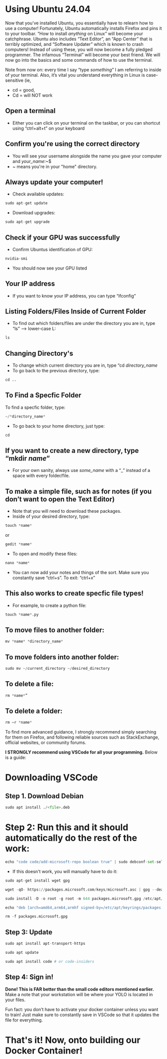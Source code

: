 # Using Ubuntu 24.04 

Now that you’ve installed Ubuntu, you essentially have to relearn how to use a computer! Fortunately, Ubuntu automatically installs Firefox and pins it to your toolbar. “How to install *anything* on Linux” will become your catchphrase. Ubuntu also includes “Text Editor”, an “App Center” that is terribly optimized, and “Software Updater” which is known to crash computers! Instead of using these, you will now become a fully pledged programmer. The infamous “Terminal” will become your best friend. We will now go into the basics and some commands of how to use the terminal. 

Note from now on: every time I say “type *something*” I am referring to inside of your terminal. Also, it’s vital you understand everything in Linux is case-sensitive 
(ie, 
- cd = good,
- Cd = will NOT work

## Open a terminal
- Either you can click on your terminal on the taskbar, or you can shortcut using “ctrl+alt+t” on your keyboard

## Confirm you're using the correct directory
- You will see your username alongside the name you gave your computer and *your_name*:~$ 
- ~ means you're in your "home" directory.

## Always update your computer! 
- Check available updates:
```python
sudo apt-get update
```

- Download upgrades:
```python
sudo apt-get upgrade
```

## Check if your GPU was successfully
- Confirm Ubuntus identification of GPU:
```python
nvidia-smi
```
- You should now see your GPU listed 

## Your IP address
- If you want to know your IP address, you can type “ifconfig” 

## Listing Folders/Files Inside of Current Folder
- To find out which folders/files are under the directory you are in, type “ls” --> lower-case L:
```python
ls
```

## Changing Directory's
- To change which current directory you are in, type “cd *directory_name*
- To go back to the previous directory, type:
```python
cd ..
```

## To Find a Specfic Folder
To find a specfic folder, type: 

```python
~/*directory_name*
``` 

- To go back to your home directory, just type:
```python
cd
```

## If you want to create a new directory, type “mkdir *name*” 
- For your own sanity, always use *some_name* with a “_” instead of a space with every folder/file. 

## To make a simple file, such as for notes (if you don’t want to open the Text Editor) 
- Note that you will need to download these packages.
- Inside of your desired directory, type:
```python
touch *name*
```

or

```python
gedit *name*
```

- To open and modify these files:
```python
nano *name* 
```

- You can now add your notes and things of the sort. Make sure you constantly save “ctrl+s”. To exit: “ctrl+x” 

## This also works to create specfic file types! 
- For example, to create a python file:
```python
touch *name*.py
```

## To move files to another folder: 
```python
mv *name* *directory_name* 
```
## To move folders into another folder: 
```python
sudo mv ~/current_directory ~/desired_directory 
```
  
## To delete a file:
```python
rm *name*”
```

## To delete a folder:
```python
rm –r *name* 
```

To find more advanced guidance, I strongly recommend simply searching for them on Firefox, and following reliable sources such as StackExchange, official websites, or community forums. 

 

**I STRONGLY recommend using VSCode for all your programming.** Below is a guide: 
# Downloading VSCode
## Step 1. Download Debian  
```python
sudo apt install ./<file>.deb 
```
  
# Step 2: Run this and it should automatically do the rest of the work: 
```python
echo "code code/add-microsoft-repo boolean true" | sudo debconf-set-selections 
```

- If this doesn't work, you will manually have to do it: 
```python
sudo apt-get install wget gpg

wget -qO- https://packages.microsoft.com/keys/microsoft.asc | gpg --dearmor > packages.microsoft.gpg

sudo install -D -o root -g root -m 644 packages.microsoft.gpg /etc/apt/keyrings/packages.microsoft.gpg

echo "deb [arch=amd64,arm64,armhf signed-by=/etc/apt/keyrings/packages.microsoft.gpg] https://packages.microsoft.com/repos/code stable main" |sudo tee /etc/apt/sources.list.d/vscode.list > /dev/null 

rm -f packages.microsoft.gpg 
```

## Step 3: Update 
```python
sudo apt install apt-transport-https 

sudo apt update 

sudo apt install code # or code-insiders
```

## Step 4: Sign in!
**Done! This is FAR better than the small code editors mentioned earlier.**
Make a note that your workstation will be where your YOLO is located in your files.

Fun fact: you don’t have to activate your docker container unless you want to train! Just make sure to constantly save in VSCode so that it updates the file for everything. 
# That's it! Now, onto building our Docker Container! 
